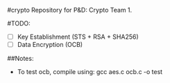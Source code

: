 #crypto
Repository for P&D: Crypto Team 1.

#TODO:
- [ ] Key Establishment (STS + RSA + SHA256)
- [ ] Data Encryption (OCB)

##Notes:
- To test ocb, compile using: gcc aes.c ocb.c -o test
